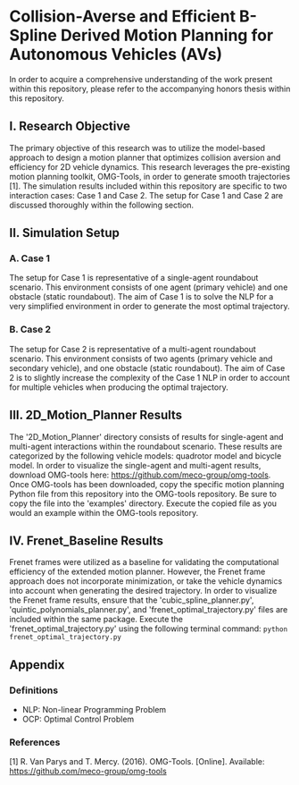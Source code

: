 # Collision-Averse and Efficient B-Spline Derived Motion Planning for Autonomous Vehicles (AVs)

In order to acquire a comprehensive understanding of the work present within this repository, please refer to the accompanying honors thesis within this repository.
 
## I. Research Objective
The primary objective of this research was to utilize the model-based approach to design a motion planner that optimizes collision aversion and efficiency for 2D vehicle dynamics. This research leverages the pre-existing motion planning toolkit, OMG-Tools, in order to generate smooth trajectories [1]. The simulation results included within this repository are specific to two interaction cases: Case 1 and Case 2. The setup for Case 1 and Case 2 are discussed thoroughly within the following section. 

## II. Simulation Setup
### A. Case 1
The setup for Case 1 is representative of a single-agent roundabout scenario. This environment consists of one agent (primary vehicle) and one obstacle (static roundabout). The aim of Case 1 is to solve the NLP for a very simplified environment in order to generate the most optimal trajectory. 

### B. Case 2
The setup for Case 2 is representative of a multi-agent roundabout scenario. This environment consists of two agents (primary vehicle and secondary vehicle), and one obstacle (static roundabout). The aim of Case 2 is to slightly increase the complexity of the Case 1 NLP in order to account for multiple vehicles when producing the optimal trajectory. 

## III. 2D_Motion_Planner Results
The '2D_Motion_Planner' directory consists of results for single-agent and multi-agent interactions within the roundabout scenario. These results are categorized by the following vehicle models: quadrotor model and bicycle model. In order to visualize the single-agent and multi-agent results, download OMG-tools here: https://github.com/meco-group/omg-tools. Once OMG-tools has been downloaded, copy the specific motion planning Python file from this repository into the OMG-tools repository. Be sure to copy the file into the 'examples' directory. Execute the copied file as you would an example within the OMG-tools repository. 

## IV. Frenet_Baseline Results
Frenet frames were utilized as a baseline for validating the computational efficiency of the extended motion planner. However, the Frenet frame approach does not incorporate minimization, or take the vehicle dynamics into account when generating the desired trajectory. In order to visualize the Frenet frame results, ensure that the 'cubic_spline_planner.py', 'quintic_polynomials_planner.py', and 'frenet_optimal_trajectory.py' files are included within the same package. Execute the 'frenet_optimal_trajectory.py' using the following terminal command: `python frenet_optimal_trajectory.py`

## Appendix
### Definitions
* NLP: Non-linear Programming Problem
* OCP: Optimal Control Problem 

### References 
[1] R. Van Parys and T. Mercy. (2016). OMG-Tools. [Online]. Available:
https://github.com/meco-group/omg-tools
